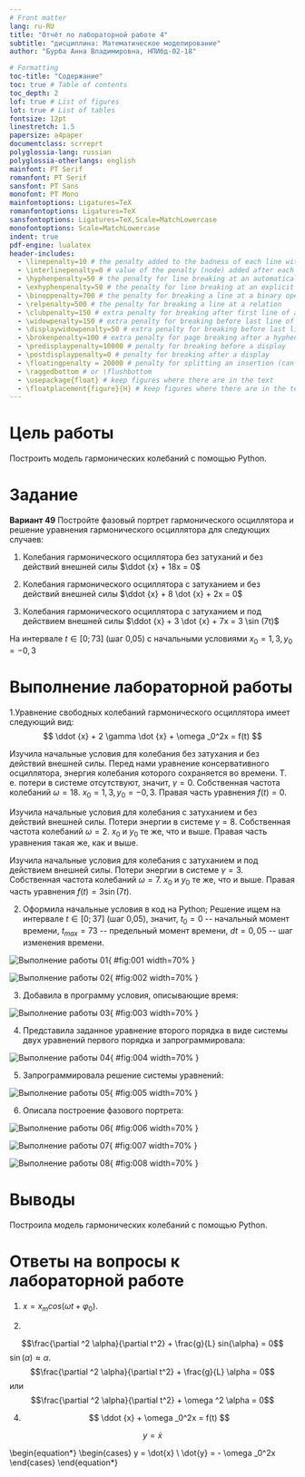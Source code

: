 ```yaml
---
# Front matter
lang: ru-RU
title: "Отчёт по лабораторной работе 4"
subtitle: "дисциплина: Математическое моделирование"
author: "Бурба Анна Владимировна, НПИбд-02-18"

# Formatting
toc-title: "Содержание"
toc: true # Table of contents
toc_depth: 2
lof: true # List of figures
lot: true # List of tables
fontsize: 12pt
linestretch: 1.5
papersize: a4paper
documentclass: scrreprt
polyglossia-lang: russian
polyglossia-otherlangs: english
mainfont: PT Serif
romanfont: PT Serif
sansfont: PT Sans
monofont: PT Mono
mainfontoptions: Ligatures=TeX
romanfontoptions: Ligatures=TeX
sansfontoptions: Ligatures=TeX,Scale=MatchLowercase
monofontoptions: Scale=MatchLowercase
indent: true
pdf-engine: lualatex
header-includes:
  - \linepenalty=10 # the penalty added to the badness of each line within a paragraph (no associated penalty node) Increasing the value makes tex try to have fewer lines in the paragraph.
  - \interlinepenalty=0 # value of the penalty (node) added after each line of a paragraph.
  - \hyphenpenalty=50 # the penalty for line breaking at an automatically inserted hyphen
  - \exhyphenpenalty=50 # the penalty for line breaking at an explicit hyphen
  - \binoppenalty=700 # the penalty for breaking a line at a binary operator
  - \relpenalty=500 # the penalty for breaking a line at a relation
  - \clubpenalty=150 # extra penalty for breaking after first line of a paragraph
  - \widowpenalty=150 # extra penalty for breaking before last line of a paragraph
  - \displaywidowpenalty=50 # extra penalty for breaking before last line before a display math
  - \brokenpenalty=100 # extra penalty for page breaking after a hyphenated line
  - \predisplaypenalty=10000 # penalty for breaking before a display
  - \postdisplaypenalty=0 # penalty for breaking after a display
  - \floatingpenalty = 20000 # penalty for splitting an insertion (can only be split footnote in standard LaTeX)
  - \raggedbottom # or \flushbottom
  - \usepackage{float} # keep figures where there are in the text
  - \floatplacement{figure}{H} # keep figures where there are in the text
---
```


# Цель работы

Построить модель гармонических колебаний с помощью Python.

# Задание

**Вариант 49**
Постройте фазовый портрет гармонического осциллятора и решение уравнения гармонического осциллятора для следующих случаев:

1. Колебания гармонического осциллятора без затуханий и без действий внешней силы $\ddot {x} + 18x = 0$

2. Колебания гармонического осциллятора c затуханием и без действий внешней силы $\ddot {x} + 8 \dot {x} + 2x = 0$

3. Колебания гармонического осциллятора c затуханием и под действием внешней силы $\ddot {x} + 3 \dot {x} + 7x = 3 \sin (7t)$

На интервале $t \in [0; 73]$ (шаг 0,05) с начальными условиями $x_0 = 1,3, y_0 = -0,3$

# Выполнение лабораторной работы

1.Уравнение свободных колебаний гармонического осциллятора имеет следующий вид:
$$ \ddot {x} + 2 \gamma \dot {x} + \omega _0^2x = f(t) $$

Изучила начальные условия для колебания без затухания и без действий внешней силы. 
Перед нами уравнение консервативного осциллятора, энергия колебания которого сохраняется во времени. Т. е. потери в системе 
отсутствуют, значит, $\gamma = 0$. Собственная частота колебаний $\omega = 18$. $x_{0} = 1,3, y_{0} = -0,3$. Правая часть уравнения $f(t) = 0$.

Изучила начальные условия для колебания c затуханием и без действий внешней силы. 
Потери энергии в системе $\gamma = 8$. Собственная частота колебаний $\omega = 2$. $x_{0}$ и $y_{0}$ те же, что и выше. 
Правая часть уравнения такая же, как и выше.

Изучила начальные условия для колебания c затуханием и под действием внешней силы. 
Потери энергии в системе $\gamma = 3$. Собственная частота колебаний $\omega = 7$. $x_{0}$ и $y_{0}$ те же, что и выше.
Правая часть уравнения $f(t) = 3 \sin (7t)$.

2. Оформила начальные условия в код на Python;
Решение ищем на интервале $t \in [0; 37]$ (шаг 0,05), значит, $t_{0} = 0$ -- начальный момент времени, $t_{max} = 73$ -- предельный момент времени, 
$dt = 0,05$ -- шаг изменения времени.

![Выполнение работы 01](image/1.png){ #fig:001 width=70% }

![Выполнение работы 02](image/2.png){ #fig:002 width=70% }

3. Добавила в программу условия, описывающие время:

![Выполнение работы 03](image/3.png){ #fig:003 width=70% }

4. Представила заданное уравнение второго порядка в виде системы двух уравнений первого порядка и запрограммировала: 

![Выполнение работы 04](image/4.png){ #fig:004 width=70% }

5. Запрограммировала решение системы уравнений:

![Выполнение работы 05](image/5.png){ #fig:005 width=70% }

6. Описала построение фазового портрета:

![Выполнение работы 06](image/6.png){ #fig:006 width=70% }

![Выполнение работы 07](image/7.png){ #fig:007 width=70% }

![Выполнение работы 08](image/8.png){ #fig:008 width=70% }

# Выводы

Построила модель гармонических колебаний с помощью Python.

# Ответы на вопросы к лабораторной работе

1. $x = x_m cos (\omega t + \varphi _0)$. 

3.

$$\frac{\partial ^2 \alpha}{\partial t^2} + \frac{g}{L} sin{\alpha} = 0$$ 
 $\sin(\alpha ) ≈ \alpha$. 
$$\frac{\partial ^2 \alpha}{\partial t^2} + \frac{g}{L} \alpha = 0$$ или $$\frac{\partial ^2 \alpha}{\partial t^2} + \omega ^2 \alpha = 0$$

4. $$ \ddot {x} + \omega _0^2x = f(t) $$

$$ y = \dot{x} $$

  \begin{equation*} 
    \begin{cases}
      y = \dot{x}
      \\ 
      \dot{y} = - \omega _0^2x
    \end{cases}
  \end{equation*} 

